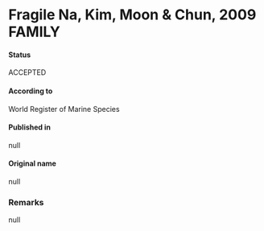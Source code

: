 # Fragile Na, Kim, Moon & Chun, 2009 FAMILY

#### Status
ACCEPTED

#### According to
World Register of Marine Species

#### Published in
null

#### Original name
null

### Remarks
null